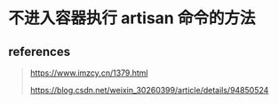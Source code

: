# 不进入容器执行 artisan 命令的方法

## references

> https://www.imzcy.cn/1379.html
>
> https://blog.csdn.net/weixin_30260399/article/details/94850524